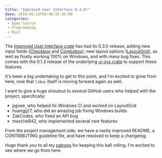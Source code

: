```yaml
---
title: "Improved User Interface 0.3.0!"
date: 2018-06-13T08:46:55-05:00
categories:
 - Open Source
 - Programming
 - Rust
---
```


The [Improved User Interface crate](https://crates.rs/crates/iui) has had its 0.3.0 release, adding new input fields ([Checkbox](https://docs.rs/iui/0.3.0/iui/controls/struct.Checkbox.html) and [Combobox](https://docs.rs/iui/0.3.0/iui/controls/struct.Combobox.html)), new layout options ([LayoutGrid](https://docs.rs/iui/0.3.0/iui/controls/struct.LayoutGrid.html)), as well as finally working 100% on Windows, and with many bug fixes.
This comes with the 0.1.3 release of the underlying [ui-sys crate](https://crates.rs/crates/ui-sys) to support these features.

It's been a big undertaking to get to this point, and I'm excited to grow from here, now that `libui` itself is moving forward again as well.

I want to give a huge shoutout to several GitHub users who helped with the project, specifically:

* pgvee, who helped fix Windows CI and worked on LayoutGrid
* huangjj27, who did an amazing job fixing Windows builds
* ZakCodes, who fixed an API bug
* masche842, who implemented several new features

From the project management side, we have a vastly improved README, a CONTRIBUTING guideline file, and have resolved to keep a changelog.

Huge thank you to all my [patrons](https://patreon.com/leotindall) for keeping this ball rolling. I'm excited to see where we go from here.
